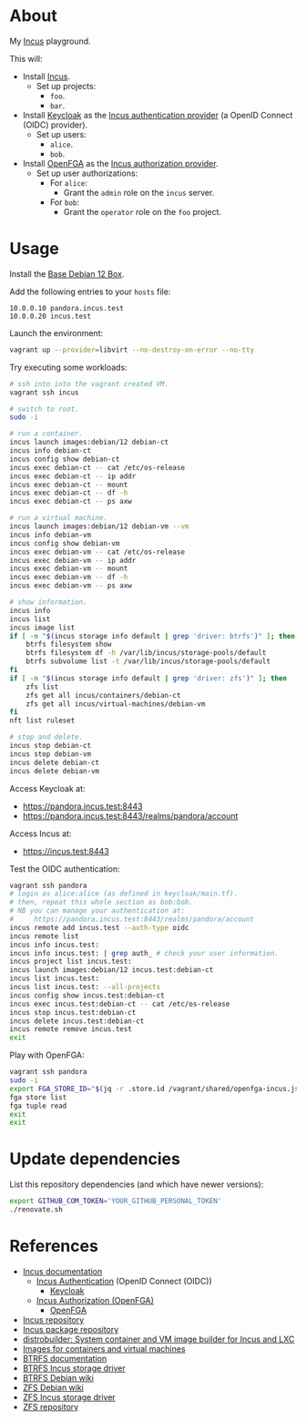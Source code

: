 # About

My [Incus](https://github.com/lxc/incus) playground.

This will:

* Install [Incus](https://github.com/lxc/incus).
  * Set up projects:
    * `foo`.
    * `bar`.
* Install [Keycloak](https://github.com/keycloak/keycloak) as the [Incus authentication provider](https://linuxcontainers.org/incus/docs/main/authentication/#authentication-openid) (a OpenID Connect (OIDC) provider).
  * Set up users:
    * `alice`.
    * `bob`.
* Install [OpenFGA](https://github.com/openfga/openfga) as the [Incus authorization provider](https://linuxcontainers.org/incus/docs/main/authorization/#open-fine-grained-authorization-openfga).
  * Set up user authorizations:
    * For `alice`:
      * Grant the `admin` role on the `incus` server.
    * For `bob`:
      * Grant the `operator` role on the `foo` project.

# Usage

Install the [Base Debian 12 Box](https://github.com/rgl/debian-vagrant).

Add the following entries to your `hosts` file:

```
10.0.0.10 pandora.incus.test
10.0.0.20 incus.test
```

Launch the environment:

```bash
vagrant up --provider=libvirt --no-destroy-on-error --no-tty
```

Try executing some workloads:

```bash
# ssh into into the vagrant created VM.
vagrant ssh incus

# switch to root.
sudo -i

# run a container.
incus launch images:debian/12 debian-ct
incus info debian-ct
incus config show debian-ct
incus exec debian-ct -- cat /etc/os-release
incus exec debian-ct -- ip addr
incus exec debian-ct -- mount
incus exec debian-ct -- df -h
incus exec debian-ct -- ps axw

# run a virtual machine.
incus launch images:debian/12 debian-vm --vm
incus info debian-vm
incus config show debian-vm
incus exec debian-vm -- cat /etc/os-release
incus exec debian-vm -- ip addr
incus exec debian-vm -- mount
incus exec debian-vm -- df -h
incus exec debian-vm -- ps axw

# show information.
incus info
incus list
incus image list
if [ -n "$(incus storage info default | grep 'driver: btrfs')" ]; then
    btrfs filesystem show
    btrfs filesystem df -h /var/lib/incus/storage-pools/default
    btrfs subvolume list -t /var/lib/incus/storage-pools/default
fi
if [ -n "$(incus storage info default | grep 'driver: zfs')" ]; then
    zfs list
    zfs get all incus/containers/debian-ct
    zfs get all incus/virtual-machines/debian-vm
fi
nft list ruleset

# stop and delete.
incus stop debian-ct
incus stop debian-vm
incus delete debian-ct
incus delete debian-vm
```

Access Keycloak at:

* https://pandora.incus.test:8443
* https://pandora.incus.test:8443/realms/pandora/account

Access Incus at:

* https://incus.test:8443

Test the OIDC authentication:

```bash
vagrant ssh pandora
# login as alice:alice (as defined in keycloak/main.tf).
# then, repeat this whole section as bob:bob.
# NB you can manage your authentication at:
#     https://pandora.incus.test:8443/realms/pandora/account
incus remote add incus.test --auth-type oidc
incus remote list
incus info incus.test:
incus info incus.test: | grep auth_ # check your user information.
incus project list incus.test:
incus launch images:debian/12 incus.test:debian-ct
incus list incus.test:
incus list incus.test: --all-projects
incus config show incus.test:debian-ct
incus exec incus.test:debian-ct -- cat /etc/os-release
incus stop incus.test:debian-ct
incus delete incus.test:debian-ct
incus remote remove incus.test
exit
```

Play with OpenFGA:

```bash
vagrant ssh pandora
sudo -i
export FGA_STORE_ID="$(jq -r .store.id /vagrant/shared/openfga-incus.json)"
fga store list
fga tuple read
exit
exit
```

# Update dependencies

List this repository dependencies (and which have newer versions):

```bash
export GITHUB_COM_TOKEN='YOUR_GITHUB_PERSONAL_TOKEN'
./renovate.sh
```

# References

* [Incus documentation](https://linuxcontainers.org/incus/docs/main/)
  * [Incus Authentication](https://linuxcontainers.org/incus/docs/main/authentication/#authentication-openid) (OpenID Connect (OIDC))
    * [Keycloak](https://github.com/keycloak/keycloak)
  * [Incus Authorization (OpenFGA)](https://linuxcontainers.org/incus/docs/main/authorization/#open-fine-grained-authorization-openfga)
    * [OpenFGA](https://github.com/openfga/openfga)
* [Incus repository](https://github.com/lxc/incus)
* [Incus package repository](https://github.com/zabbly/incus)
* [distrobuilder: System container and VM image builder for Incus and LXC](https://github.com/lxc/distrobuilder)
* [Images for containers and virtual machines](https://images.linuxcontainers.org/)
* [BTRFS documentation](https://btrfs.readthedocs.io/en/latest/)
* [BTRFS Incus storage driver](https://linuxcontainers.org/incus/docs/main/reference/storage_btrfs/)
* [BTRFS Debian wiki](https://wiki.debian.org/Btrfs)
* [ZFS Debian wiki](https://wiki.debian.org/ZFS)
* [ZFS Incus storage driver](https://linuxcontainers.org/incus/docs/main/reference/storage_zfs/)
* [ZFS repository](https://github.com/openzfs/zfs)
